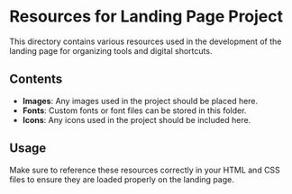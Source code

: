 # Resources for Landing Page Project

This directory contains various resources used in the development of the landing page for organizing tools and digital shortcuts. 

## Contents

- **Images**: Any images used in the project should be placed here.
- **Fonts**: Custom fonts or font files can be stored in this folder.
- **Icons**: Any icons used in the project should be included here.

## Usage

Make sure to reference these resources correctly in your HTML and CSS files to ensure they are loaded properly on the landing page.